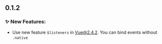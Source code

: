 ## 0.1.2

### ✨ New Features:
- Use new feature `$listeners` in Vue@2.4.2. You can bind events without `.native`
